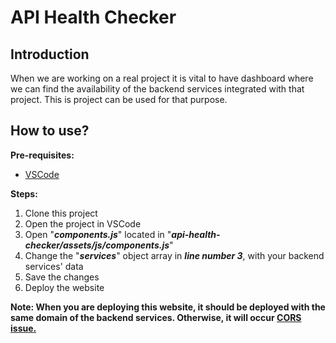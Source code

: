 # API Health Checker

## Introduction
When we are working on a real project it is vital to have dashboard where we can find the availability of the backend services integrated with that project.
This is project can be used for that purpose.

## How to use?
**Pre-requisites:**
* [VSCode](https://code.visualstudio.com/download)

**Steps:**
1. Clone this project
2. Open the project in VSCode
3. Open "***components.js***" located in "***api-health-checker/assets/js/components.js***"
4. Change the "***services***" object array in ***line number 3***, with your backend services' data
5. Save the changes
6. Deploy the website

**Note: When you are deploying this website, it should be deployed with the same domain of the backend services. Otherwise, it will occur [CORS issue.](https://developer.mozilla.org/en-US/docs/Web/HTTP/CORS)**
